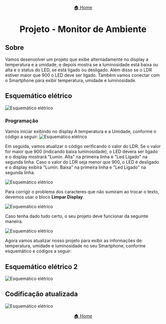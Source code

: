 <center>

[🏠 Home](../README.md)

</center>

#

<h1 align="center">Projeto - Monitor de Ambiente </h1>

## Sobre

Vamos desenvolver um projeto que exibe alternadamente no display a temperatura e a umidade, e depois mostra se a luminosidade está baixa ou alta e o status do LED, se está ligado ou desligado. Além disso se o LDR estiver maior que 900 o LED deve ser ligado. Também vamos conectar com o Smartphone para exibir temperatura, umidade e luminosidade.

## Esquemático elétrico

![Esquemático elétrico](img/ambiente/esquematico.png)

### Programação

Vamos iniciar exibindo no display A temperatura e a Umidade, conforme o código a seguir:
![Esquemático elétrico](img/ambiente/code_1.png)

Em seguida, vamos atualizar o código verificando o valor do LDR. Se o valor for maior que 900 (indicando baixa luminosidade), o LED devera ser ligado e o display mostrará "Lumin. Alta" na primeira linha e "Led Ligado" na segunda linha. Caso o valor do LDR seja menor que 900, o LED é desligado e o display exibirá "Lumin. Baixa" na primeira linha e "Led Ligado" na segunda linha.

![Esquemático elétrico](img/ambiente/code_2.png)

Para corrigir o problema dos caracteres que não sumiram ao trocar o texto, devemos usar o bloco **Limpar Display**.

![Esquemático elétrico](img/ambiente/code_3.png)

Caso tenha dado tudo certo, o seu projeto deve funcionar da seguinte maneira.

![Esquemático elétrico](img/ambiente/example.gif)

Agora vamos atualizar nosso projeto para exibir as informações de: temperatura, umidade e luminosidade no seu Smartphone, conforme esquemático e códigos a seguir:

## Esquemático elétrico 2

![Esquemático elétrico](img/ambiente/esquematico_2.png)

## Codificação atualizada

![Esquemático elétrico](img/ambiente/code_4.png)

<center>

[🏠 Home](../README.md)

</center>
